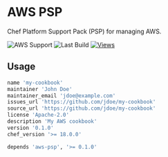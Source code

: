 # AWS PSP

Chef Platform Support Pack (PSP) for managing AWS.

![AWS Support](https://img.shields.io/badge/AWS%20Resources-787-orange)
![Last Build](https://img.shields.io/badge/Last%20build-20230829-grey)
[![Views](http://hits.dwyl.com/tecracer-theinen/aws-psp.svg)](http://hits.dwyl.com/tecracer-theinen/aws-psp})

## Usage

```ruby
name 'my-cookbook'
maintainer 'John Doe'
maintainer_email 'jdoe@example.com'
issues_url 'https://github.com/jdoe/my-cookbook'
source_url 'https://github.com/jdoe/my-cookbook'
license 'Apache-2.0'
description 'My AWS cookbook'
version '0.1.0'
chef_version '>= 18.0.0'

depends 'aws-psp', '>= 0.1.0'
```
